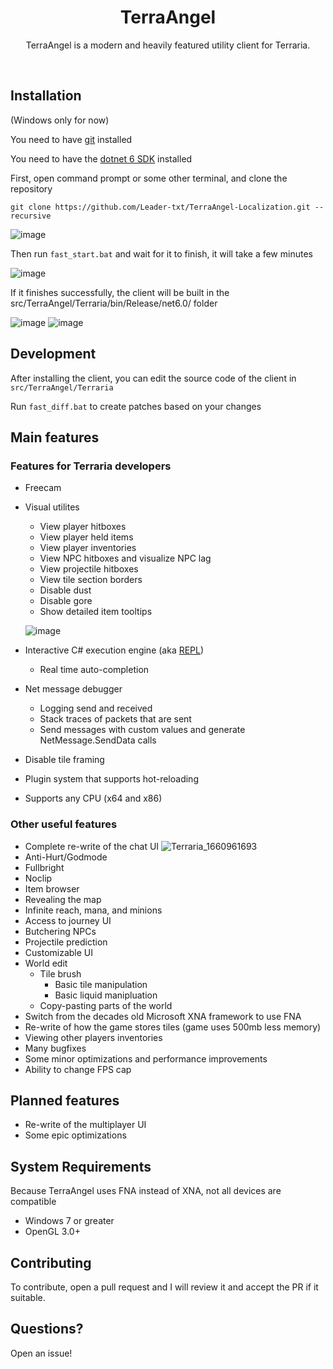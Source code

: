 
<h1 align="center">
TerraAngel
</h1>
<p align="center">
TerraAngel is a modern and heavily featured utility client for Terraria.
</p>
<br>

<h2>
Installation
</h2>

(Windows only for now)

You need to have [git](https://git-scm.com/download/win) installed

You need to have the [dotnet 6 SDK](https://dotnet.microsoft.com/en-us/download/dotnet/6.0) installed 

First, open command prompt or some other terminal, and clone the repository

```git clone https://github.com/Leader-txt/TerraAngel-Localization.git --recursive```

![image](https://user-images.githubusercontent.com/87276335/182042166-c967bcba-cd52-4372-ad75-3bc5faaac0ea.png)


Then run `fast_start.bat` and wait for it to finish, it will take a few minutes

![image](https://user-images.githubusercontent.com/87276335/182042235-9ce87d19-61ee-4636-b3ab-eee0ccb0e428.png)

If it finishes successfully, the client will be built in the src/TerraAngel/Terraria/bin/Release/net6.0/ folder

![image](https://user-images.githubusercontent.com/87276335/182298612-c9aa34a2-9df7-4047-9a4f-a465c95419a1.png)
![image](https://user-images.githubusercontent.com/87276335/182298616-e9e2299e-611c-4b7d-823e-b4d6ff828c42.png)


<h2>
Development
</h2>

After installing the client, you can edit the source code of the client in `src/TerraAngel/Terraria`

Run `fast_diff.bat` to create patches based on your changes

<h2>
Main features
</h2>

<h3>
Features for Terraria developers
</h3>

- Freecam
- Visual utilites
   - View player hitboxes
   - View player held items
   - View player inventories
   - View NPC hitboxes and visualize NPC lag
   - View projectile hitboxes
   - View tile section borders
   - Disable dust
   - Disable gore
   - Show detailed item tooltips
   
   ![image](https://user-images.githubusercontent.com/87276335/197304559-292de6a7-bed1-4cc9-a452-89d70e890981.png)
- Interactive C# execution engine (aka [REPL](https://en.wikipedia.org/wiki/Read%E2%80%93eval%E2%80%93print_loop))
  - Real time auto-completion
- Net message debugger
  - Logging send and received
  - Stack traces of packets that are sent
  - Send messages with custom values and generate NetMessage.SendData calls
- Disable tile framing
- Plugin system that supports hot-reloading
- Supports any CPU (x64 and x86)

<h3>
Other useful features
</h3>

- Complete re-write of the chat UI
![Terraria_1660961693](https://user-images.githubusercontent.com/87276335/185725363-591a1d7b-a264-4a46-bfb2-96578c8ad6a3.gif)
- Anti-Hurt/Godmode
- Fullbright
- Noclip
- Item browser
- Revealing the map
- Infinite reach, mana, and minions
- Access to journey UI
- Butchering NPCs
- Projectile prediction
- Customizable UI
- World edit 
  - Tile brush
    - Basic tile manipulation
    - Basic liquid manipluation
  - Copy-pasting parts of the world
- Switch from the decades old Microsoft XNA framework to use FNA
- Re-write of how the game stores tiles (game uses 500mb less memory)
- Viewing other players inventories
- Many bugfixes
- Some minor optimizations and performance improvements
- Ability to change FPS cap

<h2>
Planned features
</h2>

- Re-write of the multiplayer UI
- Some epic optimizations

<h2>
System Requirements
</h2>

Because TerraAngel uses FNA instead of XNA, not all devices are compatible

- Windows 7 or greater
- OpenGL 3.0+

<h2>
Contributing
</h2>


To contribute, open a pull request and I will review it and accept the PR if it suitable.

<h2>
Questions?
</h2>


Open an issue!
